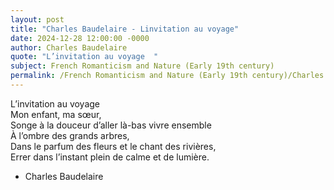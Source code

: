 ```yaml
---
layout: post
title: "Charles Baudelaire - Linvitation au voyage"
date: 2024-12-28 12:00:00 -0000
author: Charles Baudelaire
quote: "L’invitation au voyage  "
subject: French Romanticism and Nature (Early 19th century)
permalink: /French Romanticism and Nature (Early 19th century)/Charles Baudelaire/Charles Baudelaire - Linvitation au voyage
---
```


L’invitation au voyage  
Mon enfant, ma sœur,  
Songe à la douceur d’aller là-bas vivre ensemble  
À l’ombre des grands arbres,  
Dans le parfum des fleurs et le chant des rivières,  
Errer dans l’instant plein de calme et de lumière.

- Charles Baudelaire
